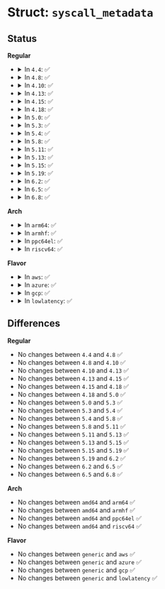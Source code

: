 # Struct: <code>syscall_metadata</code>

## Status
<b>Regular</b>
<ul>
<li>
<details>
<summary>In <code>4.4</code>: ✅</summary>

```c
struct syscall_metadata {
    const char *name;
    int syscall_nr;
    int nb_args;
    const char **types;
    const char **args;
    struct list_head enter_fields;
    struct trace_event_call *enter_event;
    struct trace_event_call *exit_event;
};
```
</details>
</li>
<li>
<details>
<summary>In <code>4.8</code>: ✅</summary>

```c
struct syscall_metadata {
    const char *name;
    int syscall_nr;
    int nb_args;
    const char **types;
    const char **args;
    struct list_head enter_fields;
    struct trace_event_call *enter_event;
    struct trace_event_call *exit_event;
};
```
</details>
</li>
<li>
<details>
<summary>In <code>4.10</code>: ✅</summary>

```c
struct syscall_metadata {
    const char *name;
    int syscall_nr;
    int nb_args;
    const char **types;
    const char **args;
    struct list_head enter_fields;
    struct trace_event_call *enter_event;
    struct trace_event_call *exit_event;
};
```
</details>
</li>
<li>
<details>
<summary>In <code>4.13</code>: ✅</summary>

```c
struct syscall_metadata {
    const char *name;
    int syscall_nr;
    int nb_args;
    const char **types;
    const char **args;
    struct list_head enter_fields;
    struct trace_event_call *enter_event;
    struct trace_event_call *exit_event;
};
```
</details>
</li>
<li>
<details>
<summary>In <code>4.15</code>: ✅</summary>

```c
struct syscall_metadata {
    const char *name;
    int syscall_nr;
    int nb_args;
    const char **types;
    const char **args;
    struct list_head enter_fields;
    struct trace_event_call *enter_event;
    struct trace_event_call *exit_event;
};
```
</details>
</li>
<li>
<details>
<summary>In <code>4.18</code>: ✅</summary>

```c
struct syscall_metadata {
    const char *name;
    int syscall_nr;
    int nb_args;
    const char **types;
    const char **args;
    struct list_head enter_fields;
    struct trace_event_call *enter_event;
    struct trace_event_call *exit_event;
};
```
</details>
</li>
<li>
<details>
<summary>In <code>5.0</code>: ✅</summary>

```c
struct syscall_metadata {
    const char *name;
    int syscall_nr;
    int nb_args;
    const char **types;
    const char **args;
    struct list_head enter_fields;
    struct trace_event_call *enter_event;
    struct trace_event_call *exit_event;
};
```
</details>
</li>
<li>
<details>
<summary>In <code>5.3</code>: ✅</summary>

```c
struct syscall_metadata {
    const char *name;
    int syscall_nr;
    int nb_args;
    const char **types;
    const char **args;
    struct list_head enter_fields;
    struct trace_event_call *enter_event;
    struct trace_event_call *exit_event;
};
```
</details>
</li>
<li>
<details>
<summary>In <code>5.4</code>: ✅</summary>

```c
struct syscall_metadata {
    const char *name;
    int syscall_nr;
    int nb_args;
    const char **types;
    const char **args;
    struct list_head enter_fields;
    struct trace_event_call *enter_event;
    struct trace_event_call *exit_event;
};
```
</details>
</li>
<li>
<details>
<summary>In <code>5.8</code>: ✅</summary>

```c
struct syscall_metadata {
    const char *name;
    int syscall_nr;
    int nb_args;
    const char **types;
    const char **args;
    struct list_head enter_fields;
    struct trace_event_call *enter_event;
    struct trace_event_call *exit_event;
};
```
</details>
</li>
<li>
<details>
<summary>In <code>5.11</code>: ✅</summary>

```c
struct syscall_metadata {
    const char *name;
    int syscall_nr;
    int nb_args;
    const char **types;
    const char **args;
    struct list_head enter_fields;
    struct trace_event_call *enter_event;
    struct trace_event_call *exit_event;
};
```
</details>
</li>
<li>
<details>
<summary>In <code>5.13</code>: ✅</summary>

```c
struct syscall_metadata {
    const char *name;
    int syscall_nr;
    int nb_args;
    const char **types;
    const char **args;
    struct list_head enter_fields;
    struct trace_event_call *enter_event;
    struct trace_event_call *exit_event;
};
```
</details>
</li>
<li>
<details>
<summary>In <code>5.15</code>: ✅</summary>

```c
struct syscall_metadata {
    const char *name;
    int syscall_nr;
    int nb_args;
    const char **types;
    const char **args;
    struct list_head enter_fields;
    struct trace_event_call *enter_event;
    struct trace_event_call *exit_event;
};
```
</details>
</li>
<li>
<details>
<summary>In <code>5.19</code>: ✅</summary>

```c
struct syscall_metadata {
    const char *name;
    int syscall_nr;
    int nb_args;
    const char **types;
    const char **args;
    struct list_head enter_fields;
    struct trace_event_call *enter_event;
    struct trace_event_call *exit_event;
};
```
</details>
</li>
<li>
<details>
<summary>In <code>6.2</code>: ✅</summary>

```c
struct syscall_metadata {
    const char *name;
    int syscall_nr;
    int nb_args;
    const char **types;
    const char **args;
    struct list_head enter_fields;
    struct trace_event_call *enter_event;
    struct trace_event_call *exit_event;
};
```
</details>
</li>
<li>
<details>
<summary>In <code>6.5</code>: ✅</summary>

```c
struct syscall_metadata {
    const char *name;
    int syscall_nr;
    int nb_args;
    const char **types;
    const char **args;
    struct list_head enter_fields;
    struct trace_event_call *enter_event;
    struct trace_event_call *exit_event;
};
```
</details>
</li>
<li>
<details>
<summary>In <code>6.8</code>: ✅</summary>

```c
struct syscall_metadata {
    const char *name;
    int syscall_nr;
    int nb_args;
    const char **types;
    const char **args;
    struct list_head enter_fields;
    struct trace_event_call *enter_event;
    struct trace_event_call *exit_event;
};
```
</details>
</li>
</ul>
<b>Arch</b>
<ul>
<li>
<details>
<summary>In <code>arm64</code>: ✅</summary>

```c
struct syscall_metadata {
    const char *name;
    int syscall_nr;
    int nb_args;
    const char **types;
    const char **args;
    struct list_head enter_fields;
    struct trace_event_call *enter_event;
    struct trace_event_call *exit_event;
};
```
</details>
</li>
<li>
<details>
<summary>In <code>armhf</code>: ✅</summary>

```c
struct syscall_metadata {
    const char *name;
    int syscall_nr;
    int nb_args;
    const char **types;
    const char **args;
    struct list_head enter_fields;
    struct trace_event_call *enter_event;
    struct trace_event_call *exit_event;
};
```
</details>
</li>
<li>
<details>
<summary>In <code>ppc64el</code>: ✅</summary>

```c
struct syscall_metadata {
    const char *name;
    int syscall_nr;
    int nb_args;
    const char **types;
    const char **args;
    struct list_head enter_fields;
    struct trace_event_call *enter_event;
    struct trace_event_call *exit_event;
};
```
</details>
</li>
<li>
<details>
<summary>In <code>riscv64</code>: ✅</summary>

```c
struct syscall_metadata {
    const char *name;
    int syscall_nr;
    int nb_args;
    const char **types;
    const char **args;
    struct list_head enter_fields;
    struct trace_event_call *enter_event;
    struct trace_event_call *exit_event;
};
```
</details>
</li>
</ul>
<b>Flavor</b>
<ul>
<li>
<details>
<summary>In <code>aws</code>: ✅</summary>

```c
struct syscall_metadata {
    const char *name;
    int syscall_nr;
    int nb_args;
    const char **types;
    const char **args;
    struct list_head enter_fields;
    struct trace_event_call *enter_event;
    struct trace_event_call *exit_event;
};
```
</details>
</li>
<li>
<details>
<summary>In <code>azure</code>: ✅</summary>

```c
struct syscall_metadata {
    const char *name;
    int syscall_nr;
    int nb_args;
    const char **types;
    const char **args;
    struct list_head enter_fields;
    struct trace_event_call *enter_event;
    struct trace_event_call *exit_event;
};
```
</details>
</li>
<li>
<details>
<summary>In <code>gcp</code>: ✅</summary>

```c
struct syscall_metadata {
    const char *name;
    int syscall_nr;
    int nb_args;
    const char **types;
    const char **args;
    struct list_head enter_fields;
    struct trace_event_call *enter_event;
    struct trace_event_call *exit_event;
};
```
</details>
</li>
<li>
<details>
<summary>In <code>lowlatency</code>: ✅</summary>

```c
struct syscall_metadata {
    const char *name;
    int syscall_nr;
    int nb_args;
    const char **types;
    const char **args;
    struct list_head enter_fields;
    struct trace_event_call *enter_event;
    struct trace_event_call *exit_event;
};
```
</details>
</li>
</ul>

## Differences
<b>Regular</b>
<ul>
<li>
No changes between <code>4.4</code> and <code>4.8</code> ✅
</li>
<li>
No changes between <code>4.8</code> and <code>4.10</code> ✅
</li>
<li>
No changes between <code>4.10</code> and <code>4.13</code> ✅
</li>
<li>
No changes between <code>4.13</code> and <code>4.15</code> ✅
</li>
<li>
No changes between <code>4.15</code> and <code>4.18</code> ✅
</li>
<li>
No changes between <code>4.18</code> and <code>5.0</code> ✅
</li>
<li>
No changes between <code>5.0</code> and <code>5.3</code> ✅
</li>
<li>
No changes between <code>5.3</code> and <code>5.4</code> ✅
</li>
<li>
No changes between <code>5.4</code> and <code>5.8</code> ✅
</li>
<li>
No changes between <code>5.8</code> and <code>5.11</code> ✅
</li>
<li>
No changes between <code>5.11</code> and <code>5.13</code> ✅
</li>
<li>
No changes between <code>5.13</code> and <code>5.15</code> ✅
</li>
<li>
No changes between <code>5.15</code> and <code>5.19</code> ✅
</li>
<li>
No changes between <code>5.19</code> and <code>6.2</code> ✅
</li>
<li>
No changes between <code>6.2</code> and <code>6.5</code> ✅
</li>
<li>
No changes between <code>6.5</code> and <code>6.8</code> ✅
</li>
</ul>
<b>Arch</b>
<ul>
<li>
No changes between <code>amd64</code> and <code>arm64</code> ✅
</li>
<li>
No changes between <code>amd64</code> and <code>armhf</code> ✅
</li>
<li>
No changes between <code>amd64</code> and <code>ppc64el</code> ✅
</li>
<li>
No changes between <code>amd64</code> and <code>riscv64</code> ✅
</li>
</ul>
<b>Flavor</b>
<ul>
<li>
No changes between <code>generic</code> and <code>aws</code> ✅
</li>
<li>
No changes between <code>generic</code> and <code>azure</code> ✅
</li>
<li>
No changes between <code>generic</code> and <code>gcp</code> ✅
</li>
<li>
No changes between <code>generic</code> and <code>lowlatency</code> ✅
</li>
</ul>
